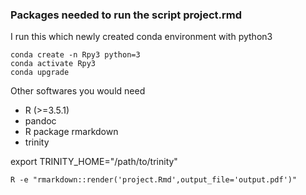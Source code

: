 ### Packages needed to run the script project.rmd  
I run this which newly created conda environment with python3
```
conda create -n Rpy3 python=3
conda activate Rpy3
conda upgrade
```
Other softwares you would need
- R  (>=3.5.1)
- pandoc  
- R package rmarkdown  
- trinity

export TRINITY_HOME="/path/to/trinity"

```
R -e "rmarkdown::render('project.Rmd',output_file='output.pdf')"
```
